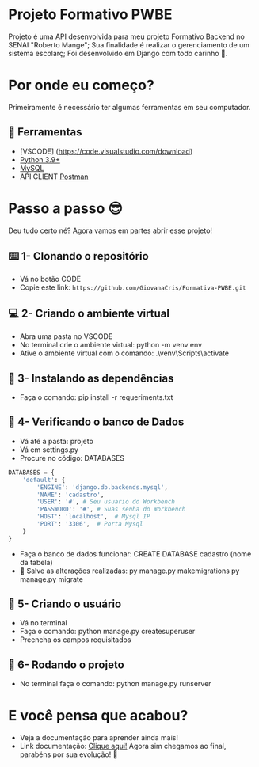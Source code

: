 # Projeto Formativo PWBE 

Projeto é uma API desenvolvida para meu projeto Formativo Backend no SENAI "Roberto Mange";
Sua finalidade é realizar o gerenciamento de um sistema escolarç;
Foi desenvolvido em Django com todo carinho 🥰.

# Por onde eu começo?
Primeiramente é necessário ter algumas ferramentas em seu computador.
## 🔧 Ferramentas
- [VSCODE] (https://code.visualstudio.com/download)
- [Python 3.9+](https://www.python.org/downloads/)
- [MySQL](https://dev.mysql.com/downloads/windows/installer/8.0.html)
- API CLIENT [Postman](https://www.postman.com/downloads/)

# Passo a passo 😎
Deu tudo certo né? Agora vamos em partes abrir esse projeto!
## ⌨️ 1- Clonando o repositório
- Vá no botão CODE 
- Copie este link: `https://github.com/GiovanaCris/Formativa-PWBE.git`

## 💻 2- Criando o ambiente virtual
- Abra uma pasta no VSCODE
- No terminal crie o ambiente virtual: python -m venv env
- Ative o ambiente virtual com o comando: .\venv\Scripts\activate

## 🔦 3- Instalando as dependências
- Faça o comando: pip install -r requeriments.txt

## 👀 4-  Verificando o banco de Dados
- Vá até a pasta: projeto
- Vá em settings.py
- Procure no código: DATABASES 

````python
DATABASES = {
    'default': {
        'ENGINE': 'django.db.backends.mysql',
        'NAME': 'cadastro',
        'USER': '#', # Seu usuario do Workbench 
        'PASSWORD': '#', # Suas senha do Workbench 
        'HOST': 'localhost',  # Mysql IP
        'PORT': '3306',  # Porta Mysql      
    }
}
````
- Faça o banco de dados funcionar: 
    CREATE DATABASE cadastro (nome da tabela)
- 🚨 Salve as alterações realizadas: 
      py manage.py makemigrations
      py manage.py migrate 

## 🧔 5- Criando o usuário
- Vá no terminal
- Faça o comando: python manage.py createsuperuser
- Preencha os campos requisitados

## 🎉 6- Rodando o projeto
- No terminal faça o comando: python manage.py runserver

# E você pensa que acabou?
- Veja a documentação para aprender ainda mais!
- Link documentação: [Clique aqui!](https://documenter.getpostman.com/view/43171648/2sB2qZENTN)
Agora sim chegamos ao final, parabéns por sua evolução! 🚀